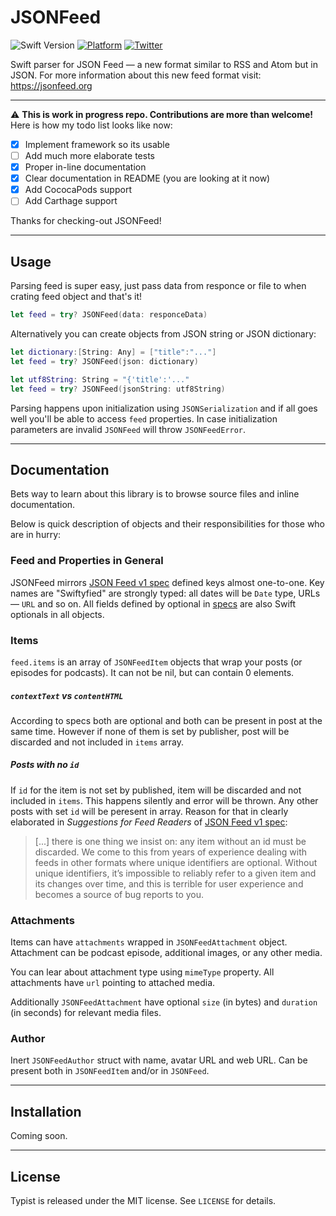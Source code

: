# JSONFeed

![Swift Version](https://img.shields.io/badge/swift-3.0-orange.svg?style=flat)
[![Platform](https://img.shields.io/cocoapods/p/JSONFeed.svg?style=flat)](http://cocoapods.org/pods/Typist)
[![Twitter](https://img.shields.io/badge/twitter-@totocaster-blue.svg)](http://twitter.com/totocaster)

Swift parser for JSON Feed — a new format similar to RSS and Atom but in JSON. For more information about this new feed format visit: https://jsonfeed.org


---

⚠️ **This is work in progress repo. Contributions are more than welcome!** Here is how my todo list looks like now:

- [x] Implement framework so its usable
- [ ] Add much more elaborate tests
- [x] Proper in-line documentation
- [x] Clear documentation in README (you are looking at it now)
- [x] Add CococaPods support
- [ ] Add Carthage support

Thanks for checking-out JSONFeed!

---

## Usage

Parsing feed is super easy, just pass data from responce or file to when crating feed object and that's it! 

```swift
let feed = try? JSONFeed(data: responceData)
```

Alternatively you can create objects from JSON string or JSON dictionary:

```swift
let dictionary:[String: Any] = ["title":"..."]
let feed = try? JSONFeed(json: dictionary)
```

```swift
let utf8String: String = "{'title':'..."
let feed = try? JSONFeed(jsonString: utf8String)
```

Parsing happens upon initialization using `JSONSerialization` and if all goes well you'll be able to access `feed` properties. In case initialization parameters are invalid `JSONFeed` will throw `JSONFeedError`.

---

## Documentation

Bets way to learn about this library is to browse source files and inline documentation. 

Below is quick description of objects and their responsibilities for those who are in hurry:

### Feed and Properties in General 

JSONFeed mirrors [JSON Feed v1 spec][v1] defined keys almost one-to-one. Key names are "Swiftyfied" are strongly typed: all dates will be `Date` type, URLs — `URL` and so on. All fields defined by optional in [specs][v1] are also Swift optionals in all objects.

### Items

`feed.items` is an array of `JSONFeedItem` objects that wrap your posts (or episodes for podcasts). It can not be nil, but can contain 0 elements.

##### `contextText` vs `contentHTML` 

According to specs both are optional and both can be present in post at the same time. However if none of them is set by publisher, post will be discarded and not included in `items` array.
 
##### Posts with no `id`

If `id` for the item is not set by published, item will be discarded and not included in `items`. This happens silently and error will be thrown. Any other posts with set `id` will be peresent in array. Reason for that in clearly elaborated in _Suggestions for Feed Readers_ of [JSON Feed v1 spec][v1]:

> [...] there is one thing we insist on: any item without an id must be discarded. We come to this from years of experience dealing with feeds in other formats where unique identifiers are optional. Without unique identifiers, it’s impossible to reliably refer to a given item and its changes over time, and this is terrible for user experience and becomes a source of bug reports to you. 


### Attachments

Items can have `attachments` wrapped in `JSONFeedAttachment` object. Attachment can be podcast episode, additional images, or any other media.

You can lear about attachment type using `mimeType` property. All attachments have `url` pointing to attached media.

Additionally `JSONFeedAttachment` have optional `size` (in bytes) and `duration` (in seconds) for relevant media files.

### Author

Inert `JSONFeedAuthor` struct with name, avatar URL and web URL. Can be present both in `JSONFeedItem` and/or in `JSONFeed`.


---

## Installation

Coming soon.


---

## License

Typist is released under the MIT license. See ``LICENSE`` for details.


[v1]: https://jsonfeed.org/version/1